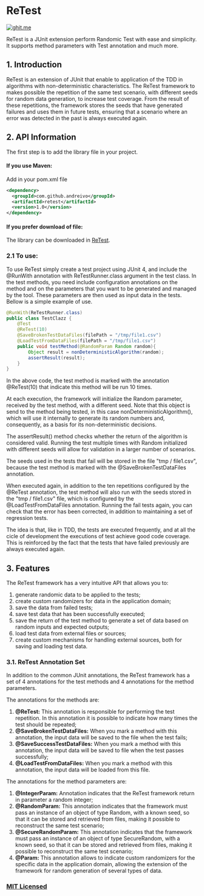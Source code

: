 # ReTest

[![ghit.me](https://ghit.me/badge.svg?repo=andreivo/retest)](https://ghit.me/repo/andreivo/retest)

ReTest is a JUnit extension perform Randomic Test with ease and simplicity. It supports method parameters with Test annotation and much more.

## 1.	Introduction
ReTest is an extension of JUnit that enable to application of the TDD in algorithms with non-deterministic characteristics.
The ReTest framework to makes possible the repetition of the same test scenario, with different seeds for random data generation, to increase test coverage. From the result of these repetitions, the framework stores the seeds that have generated failures and uses them in future tests, ensuring that a scenario where an error was detected in the past is always executed again.

## 2.	API Information

The first step is to add the library file in your project.

#### If you use Maven:
Add in your pom.xml file
```xml
<dependency>
  <groupId>com.github.andreivo</groupId>
  <artifactId>retest</artifactId>
  <version>1.0</version>
</dependency>
```
#### If you prefer download of file:
The library can be downloaded in [ReTest](https://oss.sonatype.org/content/groups/staging/com/github/andreivo/retest/1.0/).

### 2.1 To use:
To use ReTest simply create a test project using JUnit 4, and include the @RunWith annotation with ReTestRunner.class argument in the test class.
In the test methods, you need include configuration annotations on the method and on the parameters that you want to be generated and managed by the tool. These parameters are then used as input data in the tests. Bellow is a simple example of use.

```java
@RunWith(ReTestRunner.class)
public class TestClazz {
	@Test
	@ReTest(10)
	@SaveBrokenTestDataFiles(filePath = "/tmp/file1.csv")
	@LoadTestFromDataFiles(filePath = "/tmp/file1.csv")
	public void testMethod(@RandomParam Random random){
		Object result = nonDeterministicAlgorithm(random);
		assertResult(result);
	}
}
```
In the above code, the test method is marked with the annotation @ReTest(10) that indicate this method will be run 10 times. 

At each execution, the framework will initialize the Random parameter, received by the test method, with a different seed. Note that this object is send to the method being tested, in this case nonDeterministicAlgorithm(), which will use it internally to generate its random numbers and, consequently, as a basis for its non-deterministic decisions. 

The assertResult() method checks whether the return of the algorithm is considered valid. Running the test multiple times with Random initialized with different seeds will allow for validation in a larger number of scenarios.

The seeds used in the tests that fail will be stored in the file "tmp / file1.csv", because the test method is marked with the @SaveBrokenTestDataFiles annotation.

When executed again, in addition to the ten repetitions configured by the @ReTest annotation, the test method will also run with the seeds stored in the "tmp / file1.csv" file, which is configured by the @LoadTestFromDataFiles annotation. Running the fail tests again, you can check that the error has been corrected, in addition to maintaining a set of regression tests.

The idea is that, like in TDD, the tests are executed frequently, and at all the cicle of development the executions of test achieve good code coverage. This is reinforced by the fact that the tests that have failed previously are always executed again.

## 3.	Features
The ReTest framework has a very intuitive API that allows you to:

1. generate randomic data to be applied to the tests;
2. create custom randomizers for data in the application domain;
3. save the data from failed tests;
4. save test data that has been successfully executed;
5. save the return of the test method to generate a set of data based on random inputs and expected outputs;
6. load test data from external files or sources;
7. create custom mechanisms for handling external sources, both for saving and loading test data.

### 3.1.	ReTest Annotation Set

In addition to the common JUnit annotations, the ReTest framework has a set of 4 annotations for the test methods and 4 annotations for the method parameters.

The annotations for the methods are:

1. **@ReTest:** This annotation is responsible for performing the test repetition. In this annotation it is possible to indicate how many times the test should be repeated;
2. **@SaveBrokenTestDataFiles:** When you mark a method with this annotation, the input data will be saved to the file when the test fails;
3. **@SaveSuccessTestDataFiles:** When you mark a method with this annotation, the input data will be saved to file when the test passes successfully;
4. **@LoadTestFromDataFiles:** When you mark a method with this annotation, the input data will be loaded from this file.

The annotations for the method parameters are:

1. **@IntegerParam:** Annotation indicates that the ReTest framework return in parameter a random integer;
2. **@RandomParam:** This annotation indicates that the framework must pass an instance of an object of type Random, with a known seed, so that it can be stored and retrieved from files, making it possible to reconstruct the same test scenario;
3. **@SecureRandomParam:** This annotation indicates that the framework must pass an instance of an object of type SecureRandom, with a known seed, so that it can be stored and retrieved from files, making it possible to reconstruct the same test scenario;
4. **@Param:** This annotation allows to indicate custom randomizers for the specific data in the application domain, allowing the extension of the framework for random generation of several types of data.


### [MIT Licensed](LICENSE)
